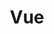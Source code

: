 ---
title: "Vue"
layout: category
permalink: /categories/vue/
author_profile: true
taxonomy: Vue
sidebar:
  nav: "categories"
---